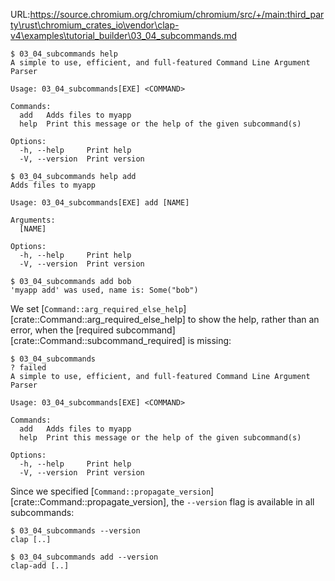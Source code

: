 URL:https://source.chromium.org/chromium/chromium/src/+/main:third_party\rust\chromium_crates_io\vendor\clap-v4\examples\tutorial_builder\03_04_subcommands.md
```console
$ 03_04_subcommands help
A simple to use, efficient, and full-featured Command Line Argument Parser

Usage: 03_04_subcommands[EXE] <COMMAND>

Commands:
  add   Adds files to myapp
  help  Print this message or the help of the given subcommand(s)

Options:
  -h, --help     Print help
  -V, --version  Print version

$ 03_04_subcommands help add
Adds files to myapp

Usage: 03_04_subcommands[EXE] add [NAME]

Arguments:
  [NAME]  

Options:
  -h, --help     Print help
  -V, --version  Print version

$ 03_04_subcommands add bob
'myapp add' was used, name is: Some("bob")

```

We set
[`Command::arg_required_else_help`][crate::Command::arg_required_else_help] to
show the help, rather than an error, when the
[required subcommand][crate::Command::subcommand_required] is missing:
```console
$ 03_04_subcommands
? failed
A simple to use, efficient, and full-featured Command Line Argument Parser

Usage: 03_04_subcommands[EXE] <COMMAND>

Commands:
  add   Adds files to myapp
  help  Print this message or the help of the given subcommand(s)

Options:
  -h, --help     Print help
  -V, --version  Print version

```

Since we specified [`Command::propagate_version`][crate::Command::propagate_version], the `--version` flag
is available in all subcommands:
```console
$ 03_04_subcommands --version
clap [..]

$ 03_04_subcommands add --version
clap-add [..]

```

